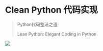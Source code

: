 # Clean Python 代码实现

> Python代码整洁之道
>
> Lean Python: Elegant Coding in Python

![](/Users/sampras/Desktop/开源学习/python_algo/CleanPython/pics/cleanpython.jpg)

